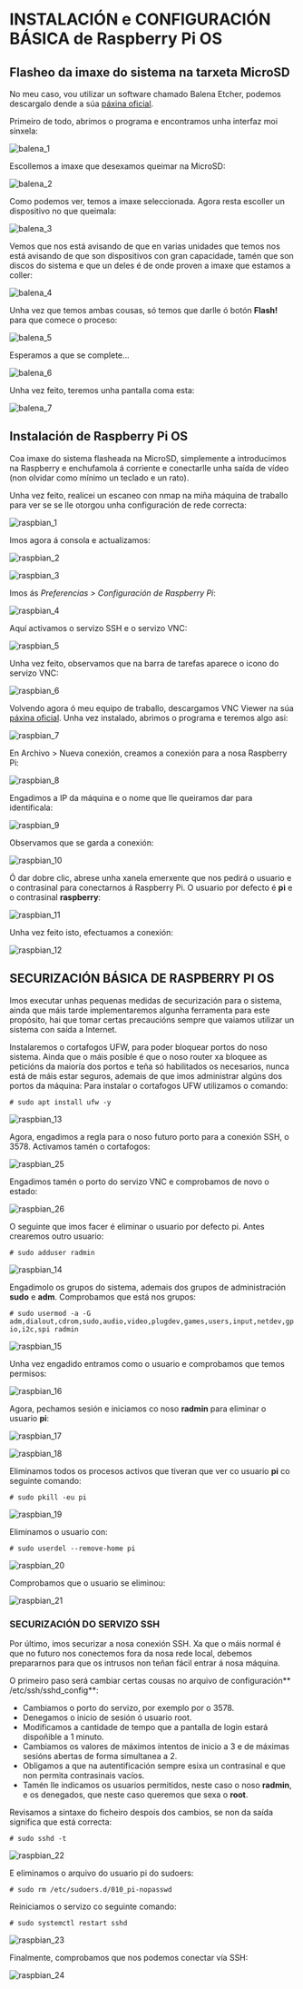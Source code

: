 #	INSTALACIÓN e CONFIGURACIÓN BÁSICA de Raspberry Pi OS

## Flasheo da imaxe do sistema na tarxeta MicroSD

No meu caso, vou utilizar un software chamado Balena Etcher, podemos descargalo dende a súa [páxina oficial](https://www.balena.io/etcher/).

Primeiro de todo, abrimos o programa e encontramos unha interfaz moi sinxela:

![balena_1](https://github.com/aaaarafiquem/ProxectoFinCicloASIR/blob/master/doc/img/rapbian-images/balena-1.PNG)


Escollemos a imaxe que desexamos queimar na MicroSD:

![balena_2](https://github.com/aaaarafiquem/ProxectoFinCicloASIR/blob/master/doc/img/rapbian-images/balena-2.PNG)


Como podemos ver, temos a imaxe seleccionada. Agora resta escoller un dispositivo no que queimala:

![balena_3](https://github.com/aaaarafiquem/ProxectoFinCicloASIR/blob/master/doc/img/rapbian-images/balena-3.PNG)


Vemos que nos está avisando de que en varias unidades que temos nos está avisando de que son dispositivos con gran capacidade, tamén que son discos do sistema e que un deles é de onde proven a imaxe que estamos a coller:

![balena_4](https://github.com/aaaarafiquem/ProxectoFinCicloASIR/blob/master/doc/img/rapbian-images/balena-4.PNG)

Unha vez que temos ambas cousas, só temos que darlle ó botón **Flash!** para que comece o proceso:

![balena_5](https://github.com/aaaarafiquem/ProxectoFinCicloASIR/blob/master/doc/img/rapbian-images/balena-5.PNG)

Esperamos a que se complete...

![balena_6](https://github.com/aaaarafiquem/ProxectoFinCicloASIR/blob/master/doc/img/rapbian-images/balena-6.PNG)

Unha vez feito, teremos unha pantalla coma esta:

![balena_7](https://github.com/aaaarafiquem/ProxectoFinCicloASIR/blob/master/doc/img/rapbian-images/balena-7.PNG)


## Instalación de Raspberry Pi OS

Coa imaxe do sistema flasheada na MicroSD, simplemente a introducimos na Raspberry e enchufamola á corriente e conectarlle unha saída de vídeo (non olvidar como mínimo un teclado e un rato).

Unha vez feito, realicei un escaneo con nmap na miña máquina de traballo para ver se se lle otorgou unha configuración de rede correcta:

![raspbian_1](https://github.com/aaaarafiquem/ProxectoFinCicloASIR/blob/master/doc/img/rapbian-images/1.PNG)

Imos agora á consola e actualizamos:

![raspbian_2](https://github.com/aaaarafiquem/ProxectoFinCicloASIR/blob/master/doc/img/rapbian-images/2.PNG)

![raspbian_3](https://github.com/aaaarafiquem/ProxectoFinCicloASIR/blob/master/doc/img/rapbian-images/3.PNG)

Imos ás _Preferencias > Configuración de Raspberry Pi_:

![raspbian_4](https://github.com/aaaarafiquem/ProxectoFinCicloASIR/blob/master/doc/img/rapbian-images/4.PNG)

Aquí activamos o servizo SSH e o servizo VNC:

![raspbian_5](https://github.com/aaaarafiquem/ProxectoFinCicloASIR/blob/master/doc/img/rapbian-images/5.PNG)

Unha vez feito, observamos que na barra de tarefas aparece o icono do servizo VNC:

![raspbian_6](https://github.com/aaaarafiquem/ProxectoFinCicloASIR/blob/master/doc/img/rapbian-images/6.PNG)

Volvendo agora ó meu equipo de traballo, descargamos VNC Viewer na súa [páxina oficial](https://www.realvnc.com/es/connect/download/viewer/). Unha vez instalado, abrimos o programa e teremos algo asi:

![raspbian_7](https://github.com/aaaarafiquem/ProxectoFinCicloASIR/blob/master/doc/img/rapbian-images/7.PNG)

En Archivo > Nueva conexión, creamos a conexión para a nosa Raspberry Pi:

![raspbian_8](https://github.com/aaaarafiquem/ProxectoFinCicloASIR/blob/master/doc/img/rapbian-images/8.PNG)

Engadimos a IP da máquina e o nome que lle queiramos dar para identificala:

![raspbian_9](https://github.com/aaaarafiquem/ProxectoFinCicloASIR/blob/master/doc/img/rapbian-images/9.PNG)

Observamos que se garda a conexión:

![raspbian_10](https://github.com/aaaarafiquem/ProxectoFinCicloASIR/blob/master/doc/img/rapbian-images/10.PNG)

Ó dar dobre clic, abrese unha xanela emerxente que nos pedirá o usuario e o contrasinal para conectarnos á Raspberry Pi. O usuario por defecto é **pi** e o contrasinal **raspberry**:

![raspbian_11](https://github.com/aaaarafiquem/ProxectoFinCicloASIR/blob/master/doc/img/rapbian-images/11.PNG)

Unha vez feito isto, efectuamos a conexión:

![raspbian_12](https://github.com/aaaarafiquem/ProxectoFinCicloASIR/blob/master/doc/img/rapbian-images/12.PNG)

## SECURIZACIÓN BÁSICA DE RASPBERRY PI OS

Imos executar unhas pequenas medidas de securización para o sistema, ainda que máis tarde implementaremos algunha ferramenta para este propósito, hai que tomar certas precaucións sempre que vaiamos utilizar un sistema con saída a Internet.

Instalaremos o cortafogos UFW, para poder bloquear portos do noso sistema. Ainda que o máis posible é que o noso router xa bloquee as peticións da maioría dos portos e teña só habilitados os necesarios, nunca está de máis estar seguros, ademais de que imos administrar algúns dos portos da máquina:
Para instalar o cortafogos UFW utilizamos o comando:

`# sudo apt install ufw -y`

![raspbian_13](https://github.com/aaaarafiquem/ProxectoFinCicloASIR/blob/master/doc/img/rapbian-images/13.PNG)

Agora, engadimos a regla para o noso futuro porto para a conexión SSH, o 3578. Activamos tamén o cortafogos:

![raspbian_25](https://github.com/aaaarafiquem/ProxectoFinCicloASIR/blob/master/doc/img/rapbian-images/25.PNG)

Engadimos tamén o porto do servizo VNC e comprobamos de novo o estado:

![raspbian_26](https://github.com/aaaarafiquem/ProxectoFinCicloASIR/blob/master/doc/img/rapbian-images/26.PNG)

O seguinte que imos facer é eliminar o usuario por defecto pi. Antes crearemos outro usuario:

`# sudo adduser radmin`

![raspbian_14](https://github.com/aaaarafiquem/ProxectoFinCicloASIR/blob/master/doc/img/rapbian-images/14.PNG)

Engadimolo os grupos do sistema, ademais dos grupos de administración **sudo** e **adm**. Comprobamos que está nos grupos:

`# sudo usermod -a -G adm,dialout,cdrom,sudo,audio,video,plugdev,games,users,input,netdev,gpio,i2c,spi radmin`

![raspbian_15](https://github.com/aaaarafiquem/ProxectoFinCicloASIR/blob/master/doc/img/rapbian-images/15.PNG)

Unha vez engadido entramos como o usuario e comprobamos que temos permisos:

![raspbian_16](https://github.com/aaaarafiquem/ProxectoFinCicloASIR/blob/master/doc/img/rapbian-images/16.PNG)

Agora, pechamos sesión e iniciamos co noso **radmin** para eliminar o usuario **pi**:

![raspbian_17](https://github.com/aaaarafiquem/ProxectoFinCicloASIR/blob/master/doc/img/rapbian-images/17.PNG)

![raspbian_18](https://github.com/aaaarafiquem/ProxectoFinCicloASIR/blob/master/doc/img/rapbian-images/18.PNG)

Eliminamos todos os procesos activos que tiveran que ver co usuario **pi** co seguinte comando:

`# sudo pkill -eu pi`

![raspbian_19](https://github.com/aaaarafiquem/ProxectoFinCicloASIR/blob/master/doc/img/rapbian-images/19.PNG)

Eliminamos o usuario con:

`# sudo userdel --remove-home pi`

![raspbian_20](https://github.com/aaaarafiquem/ProxectoFinCicloASIR/blob/master/doc/img/rapbian-images/20.PNG)

Comprobamos que o usuario se eliminou:

![raspbian_21](https://github.com/aaaarafiquem/ProxectoFinCicloASIR/blob/master/doc/img/rapbian-images/21.PNG)

### SECURIZACIÓN DO SERVIZO SSH

Por último, imos securizar a nosa conexión SSH. Xa que o máis normal é que no futuro nos conectemos fora da nosa rede local, debemos prepararnos para que os intrusos non teñan fácil entrar á nosa máquina.

O primeiro paso será cambiar certas cousas no arquivo de configuración** /etc/ssh/sshd_config**:
- Cambiamos o porto do servizo, por exemplo por o 3578.
- Denegamos o inicio de sesión ó usuario root.
- Modificamos a cantidade de tempo que a pantalla de login estará dispoñible a 1 minuto.
- Cambiamos os valores de máximos intentos de inicio a 3 e de máximas sesións abertas de forma simultanea a 2.
- Obligamos a que na autentificación sempre esixa un contrasinal e que non permita contrasinais vacíos.
- Tamén lle indicamos os usuarios permitidos, neste caso o noso **radmin**, e os denegados, que neste caso queremos que sexa o **root**. 



Revisamos a sintaxe do ficheiro despois dos cambios, se non da saída significa que está correcta:

`# sudo sshd -t`

![raspbian_22](https://github.com/aaaarafiquem/ProxectoFinCicloASIR/blob/master/doc/img/rapbian-images/22.PNG)

E eliminamos o arquivo do usuario pi do sudoers:

`# sudo rm /etc/sudoers.d/010_pi-nopasswd`

Reiniciamos o servizo co seguinte comando:

`# sudo systemctl restart sshd`

![raspbian_23](https://github.com/aaaarafiquem/ProxectoFinCicloASIR/blob/master/doc/img/rapbian-images/23.PNG)

Finalmente, comprobamos que nos podemos conectar vía SSH:

![raspbian_24](https://github.com/aaaarafiquem/ProxectoFinCicloASIR/blob/master/doc/img/rapbian-images/24.PNG)

